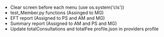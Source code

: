 - Clear screen before each menu (use os.system('cls')) 
- test_Member.py functions (Assinged to MG)
- EFT report (Assigned to PS and AM and MG)
- Summary report (Assigned to AM and PS and MG)
- Update totalConsultations and totalFee profile.json in providers profile

